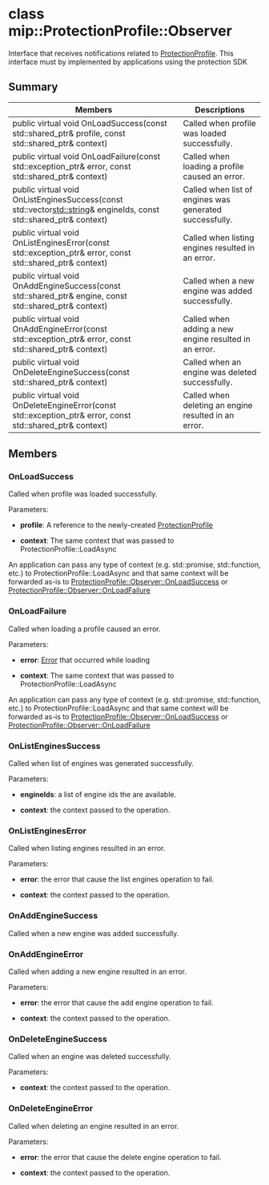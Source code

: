 # class mip::ProtectionProfile::Observer 
Interface that receives notifications related to [ProtectionProfile](class_mip_protectionprofile.md).
This interface must by implemented by applications using the protection SDK
  
## Summary
 Members                        | Descriptions                                
--------------------------------|---------------------------------------------
public virtual void OnLoadSuccess(const std::shared_ptr<ProtectionProfile>& profile, const std::shared_ptr<void>& context)  |  Called when profile was loaded successfully.
public virtual void OnLoadFailure(const std::exception_ptr& error, const std::shared_ptr<void>& context)  |  Called when loading a profile caused an error.
public virtual void OnListEnginesSuccess(const std::vector<std::string>& engineIds, const std::shared_ptr<void>& context)  |  Called when list of engines was generated successfully.
public virtual void OnListEnginesError(const std::exception_ptr& error, const std::shared_ptr<void>& context)  |  Called when listing engines resulted in an error.
public virtual void OnAddEngineSuccess(const std::shared_ptr<ProtectionEngine>& engine, const std::shared_ptr<void>& context)  |  Called when a new engine was added successfully.
public virtual void OnAddEngineError(const std::exception_ptr& error, const std::shared_ptr<void>& context)  |  Called when adding a new engine resulted in an error.
public virtual void OnDeleteEngineSuccess(const std::shared_ptr<void>& context)  |  Called when an engine was deleted successfully.
public virtual void OnDeleteEngineError(const std::exception_ptr& error, const std::shared_ptr<void>& context)  |  Called when deleting an engine resulted in an error.
  
## Members
  
### OnLoadSuccess
Called when profile was loaded successfully.

Parameters:  
* **profile**: A reference to the newly-created [ProtectionProfile](class_mip_protectionprofile.md)


* **context**: The same context that was passed to ProtectionProfile::LoadAsync


An application can pass any type of context (e.g. std::promise, std::function, etc.) to ProtectionProfile::LoadAsync and that same context will be forwarded as-is to [ProtectionProfile::Observer::OnLoadSuccess](class_mip_protectionprofile_observer.md#onloadsuccess) or [ProtectionProfile::Observer::OnLoadFailure](class_mip_protectionprofile_observer.md#onloadfailure)
  
### OnLoadFailure
Called when loading a profile caused an error.

Parameters:  
* **error**: [Error](class_mip_error.md) that occurred while loading 


* **context**: The same context that was passed to ProtectionProfile::LoadAsync


An application can pass any type of context (e.g. std::promise, std::function, etc.) to ProtectionProfile::LoadAsync and that same context will be forwarded as-is to [ProtectionProfile::Observer::OnLoadSuccess](class_mip_protectionprofile_observer.md#onloadsuccess) or [ProtectionProfile::Observer::OnLoadFailure](class_mip_protectionprofile_observer.md#onloadfailure)
  
### OnListEnginesSuccess
Called when list of engines was generated successfully.

Parameters:  
* **engineIds**: a list of engine ids the are available. 


* **context**: the context passed to the operation.


  
### OnListEnginesError
Called when listing engines resulted in an error.

Parameters:  
* **error**: the error that cause the list engines operation to fail. 


* **context**: the context passed to the operation.


  
### OnAddEngineSuccess
Called when a new engine was added successfully.
  
### OnAddEngineError
Called when adding a new engine resulted in an error.

Parameters:  
* **error**: the error that cause the add engine operation to fail. 


* **context**: the context passed to the operation.


  
### OnDeleteEngineSuccess
Called when an engine was deleted successfully.

Parameters:  
* **context**: the context passed to the operation.


  
### OnDeleteEngineError
Called when deleting an engine resulted in an error.

Parameters:  
* **error**: the error that cause the delete engine operation to fail. 


* **context**: the context passed to the operation.

